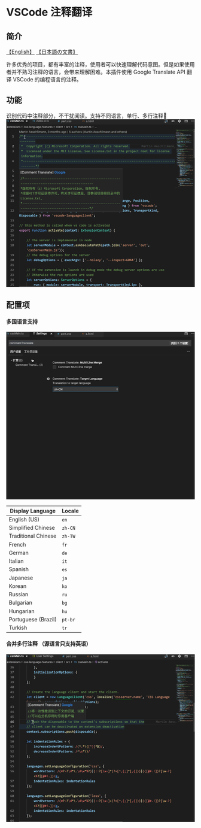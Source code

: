 # VSCode 注释翻译

## 简介
[【English】](../README.md) [【日本語の文書】](./README_JA.md)

许多优秀的项目，都有丰富的注释，使用者可以快速理解代码意图。但是如果使用者并不熟习注释的语言，会带来理解困难。本插件使用 Google Translate API 翻译 VSCode 的编程语言的注释。

## 功能
识别代码中注释部分，不干扰阅读。支持不同语言，单行、多行注释
![Introduction](./image/cn/Introduction.gif)


## 配置项
#### 多国语言支持

![Multi-language](./image/multi-language.gif)

Display Language | Locale
-----------------|-------
English (US) | `en`
Simplified Chinese | `zh-CN`
Traditional Chinese | `zh-TW`
French | `fr`
German | `de`
Italian | `it`
Spanish | `es`
Japanese | `ja`
Korean | `ko`
Russian | `ru`
Bulgarian | `bg`
Hungarian | `hu`
Portuguese (Brazil) | `pt-br`
Turkish | `tr`


#### 合并多行注释 （源语言只支持英语）
![Multi-line-merge](./image/multi-line-merge.gif)